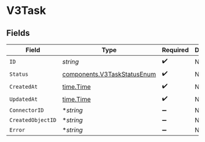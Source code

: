 # V3Task


## Fields

| Field                                                                      | Type                                                                       | Required                                                                   | Description                                                                |
| -------------------------------------------------------------------------- | -------------------------------------------------------------------------- | -------------------------------------------------------------------------- | -------------------------------------------------------------------------- |
| `ID`                                                                       | *string*                                                                   | :heavy_check_mark:                                                         | N/A                                                                        |
| `Status`                                                                   | [components.V3TaskStatusEnum](../../models/components/v3taskstatusenum.md) | :heavy_check_mark:                                                         | N/A                                                                        |
| `CreatedAt`                                                                | [time.Time](https://pkg.go.dev/time#Time)                                  | :heavy_check_mark:                                                         | N/A                                                                        |
| `UpdatedAt`                                                                | [time.Time](https://pkg.go.dev/time#Time)                                  | :heavy_check_mark:                                                         | N/A                                                                        |
| `ConnectorID`                                                              | **string*                                                                  | :heavy_minus_sign:                                                         | N/A                                                                        |
| `CreatedObjectID`                                                          | **string*                                                                  | :heavy_minus_sign:                                                         | N/A                                                                        |
| `Error`                                                                    | **string*                                                                  | :heavy_minus_sign:                                                         | N/A                                                                        |